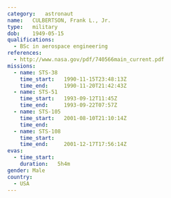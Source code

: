 ```yaml
---
category:	astronaut
name:	CULBERTSON, Frank L., Jr.
type:	military
dob:	1949-05-15
qualifications:
  - BSc in aerospace engineering
references:
  - http://www.nasa.gov/pdf/740566main_current.pdf
missions:
  - name: STS-38
    time_start:   1990-11-15T23:48:13Z
    time_end:     1990-11-20T21:42:43Z
  - name: STS-51
    time_start:   1993-09-12T11:45Z
    time_end:     1993-09-22T07:57Z
  - name: STS-105
    time_start:   2001-08-10T21:10:14Z
    time_end:     
  - name: STS-108
    time_start:   
    time_end:     2001-12-17T17:56:14Z
evas:
  - time_start: 
    duration:   5h4m
gender:	Male
country:
  - USA
---
```

